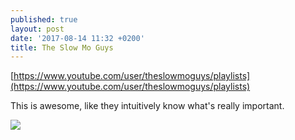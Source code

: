 ```yaml
---
published: true
layout: post
date: '2017-08-14 11:32 +0200'
title: The Slow Mo Guys
---
```

[https://www.youtube.com/user/theslowmoguys/playlists](https://www.youtube.com/user/theslowmoguys/playlists)

This is awesome, like they intuitively know what's really important.

![](https://upload.wikimedia.org/wikipedia/commons/0/06/The_Slow_Mo_Guys_Logo.jpg)